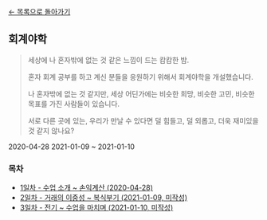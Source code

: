 [← 목록으로 돌아가기](./README.md)

## 회계야학
> 세상에 나 혼자밖에 없는 것 같은 느낌이 드는 캄캄한 밤.
> 
> 혼자 회계 공부를 하고 계신 분들을 응원하기 위해서 회계야학을 개설했습니다.
> 
> 나 혼자밖에 없는 것 같지만, 세상 어딘가에는 비슷한 희망, 비슷한 고민, 비슷한 목표를 가진 사람들이 있습니다.
> 
> 서로 다른 곳에 있는, 우리가 만날 수 있다면 덜 힘들고, 덜 외롭고, 더욱 재미있을 것 같지 않나요?

2020-04-28
2021-01-09 ~ 2021-01-10

### 목차
- [1일차 - 수업 소개 ~ 손익계산 (2020-04-28)](./Day1.md)
- [2일차 - 거래의 이중성 ~ 복식부기 (2021-01-09, 미작성)](./Day2.md)
- [3일차 - 전기 ~ 수업을 마치며 (2021-01-10, 미작성)](./Day3.md)